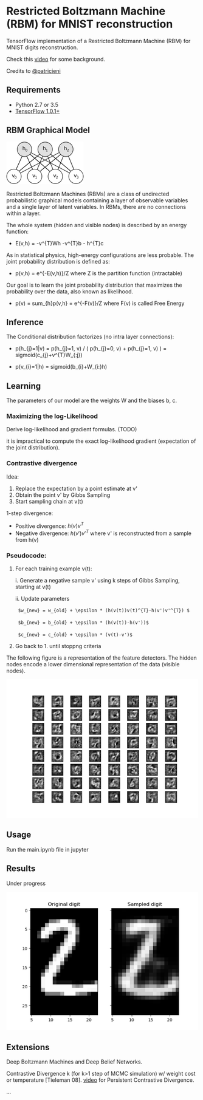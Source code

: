 # Restricted Boltzmann Machine (RBM) for MNIST reconstruction

TensorFlow implementation of a Restricted Boltzmann Machine (RBM) for MNIST digits reconstruction.

Check this [video](https://www.youtube.com/watch?v=JKw4z2tKl_4) for some background.

Credits to [@patricieni](https://github.com/patricieni/RBM-Tensorflow)

## Requirements
- Python 2.7 or 3.5
- [TensorFlow 1.0.1+](https://www.tensorflow.org/install/)

## RBM Graphical Model

![rbm](./img/rbm.png)

Restricted Boltzmann Machines (RBMs) are a class of undirected probabilistic graphical models containing a layer of observable variables and a single layer of latent variables. In RBMs, there are no connections within a layer. 


The whole system (hidden and visible nodes) is described by an energy function:

- E(v,h) = -v^{T}Wh -v^{T}b - h^{T}c

As in statistical physics,  high-energy configurations are less probable. The joint probability distribution is defined as:

- p(v,h) = e^{-E(v,h)}/Z where Z is the partition function (intractable)

Our goal is to learn the joint probability distribution that maximizes the probability over the data, also known as likelihood.

- p(v) = sum_{h}p(v,h} = e^{-F(v)}/Z where F(v) is called Free Energy

## Inference

The Conditional distribution factorizes (no intra layer connections):

- p(h_{j}=1|v) = p(h_{j}=1, v) / ( p(h_{j}=0, v) + p(h_{j}=1, v) ) = sigmoid(c_{j}+v^{T}W_{:j})

- p(v_{i}=1|h) = sigmoid(b_{i}+W_{i:}h)

## Learning

The parameters of our model are the weights W and the biases b, c. 

### Maximizing the log-Likelihood

Derive log-likelihood and gradient formulas. (TODO)

it is impractical to compute the exact log-likelihood gradient (expectation of the joint distribution).

### Contrastive divergence

Idea:
1. Replace the expectation by a point estimate at v'
2. Obtain the point v' by Gibbs Sampling
3. Start sampling chain at v(t)

1-step divergence:
- Positive divergence: $h(v)v^{T}$
- Negative divergence: $h(v')v'^{T}$ where v' is reconstructed from a sample from h(v)

### Pseudocode:

1. For each training example v(t):

    i. Generate a negative sample v' using k steps of Gibbs Sampling, starting at v(t)
  
    ii. Update parameters
  
        $w_{new} = w_{old} + \epsilon * (h(v(t))v(t)^{T}-h(v')v'^{T}) $
  
        $b_{new} = b_{old} + \epsilon * (h(v(t))-h(v'))$
  
        $c_{new} = c_{old} + \epsilon * (v(t)-v')$
 
2. Go back to 1. until stoppng criteria


The following figure is a representation of the feature detectors. The hidden nodes encode a lower dimensional representation of the data (visible nodes).

![bernoulli_ft](./img/bernoulli_ft.png)

## Usage

Run the main.ipynb file in jupyter

## Results

Under progress

![recon2](./img/recon2.png)

## Extensions

Deep Boltzmann Machines and Deep Belief Networks.

Contrastive Divergence k (for k>1 step of MCMC simulation) w/ weight cost or temperature [Tieleman 08]. [video](https://www.youtube.com/watch?v=S0kFFiHzR8M) for Persistent Contrastive Divergence.

...
